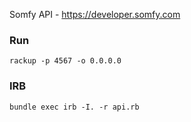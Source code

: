 Somfy API - https://developer.somfy.com

### Run

```
rackup -p 4567 -o 0.0.0.0
```

### IRB

```
bundle exec irb -I. -r api.rb
```